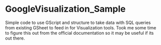 # GoogleVisualization_Sample

Simple code to use GScript and structure to take data with SQL queries from existing GSheet to feed in for Visualization tools. Took me some time to figure this out from the official documentation so it may be useful if its out there.
